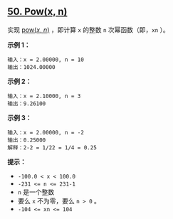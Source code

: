 ## [50. Pow(x, n)](https://leetcode.cn/problems/powx-n/)



实现 [pow(*x*, *n*)](https://www.cplusplus.com/reference/valarray/pow/) ，即计算 `x` 的整数 `n` 次幂函数（即，`xn` ）。

 

**示例 1：**

```
输入：x = 2.00000, n = 10
输出：1024.00000
```

**示例 2：**

```
输入：x = 2.10000, n = 3
输出：9.26100
```

**示例 3：**

```
输入：x = 2.00000, n = -2
输出：0.25000
解释：2-2 = 1/22 = 1/4 = 0.25
```

 

**提示：**

- `-100.0 < x < 100.0`
- `-231 <= n <= 231-1`
- `n` 是一个整数
- 要么 `x` 不为零，要么 `n > 0` 。
- `-104 <= xn <= 104`